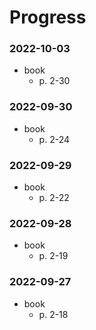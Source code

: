 # Progress

### 2022-10-03
- book
  - p. 2-30

### 2022-09-30
- book
  - p. 2-24

### 2022-09-29
- book
  - p. 2-22

### 2022-09-28
- book
  - p. 2-19

### 2022-09-27
- book
  - p. 2-18
